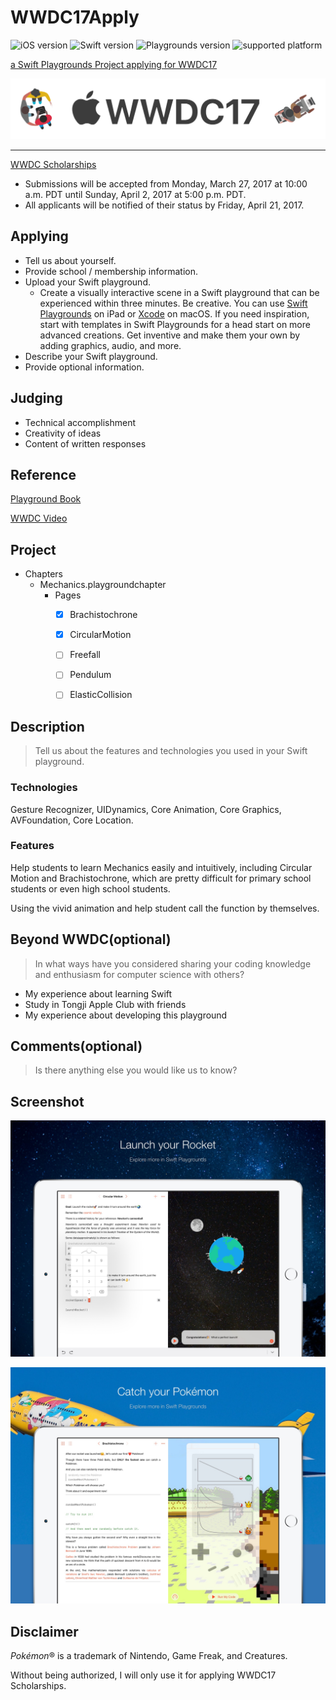 # WWDC17Apply

![iOS version](https://img.shields.io/badge/iOS-10-brightgreen.svg) ![Swift version](https://img.shields.io/badge/Swift-3.0-blue.svg) ![Playgrounds version](https://img.shields.io/badge/Swift%20Playgrounds-1.0%20or%20later-orange.svg) ![supported platform](https://img.shields.io/badge/platform-iPad-lightgrey.svg)

[a Swift Playgrounds Project applying for WWDC17](https://github.com/zjzsliyang/WWDC17Apply)

![WWDC17 logo](Res/logo.png)

------

[WWDC Scholarships](https://developer.apple.com/wwdc/scholarships/)

- Submissions will be accepted from Monday, March 27, 2017 at 10:00 a.m. PDT until Sunday, April 2, 2017 at 5:00 p.m. PDT. 
- All applicants will be notified of their status by Friday, April 21, 2017.



## Applying

- Tell us about yourself.
- Provide school / membership information.
- Upload your Swift playground.
  - Create a visually interactive scene in a Swift playground that can be experienced within three minutes. Be creative. You can use [Swift Playgrounds](https://itunes.apple.com/us/app/swift-playgrounds/id908519492?mt=8) on iPad or [Xcode](https://itunes.apple.com/us/app/xcode/id497799835?ls=1&mt=12) on macOS. If you need inspiration, start with templates in Swift Playgrounds for a head start on more advanced creations. Get inventive and make them your own by adding graphics, audio, and more.
- Describe your Swift playground.
- Provide optional information.



## Judging

- Technical accomplishment
- Creativity of ideas
- Content of written responses


## Reference

[Playground Book](https://developer.apple.com/library/prerelease/content/documentation/Xcode/Conceptual/swift_playgrounds_doc_format/index.html#//apple_ref/doc/uid/TP40017343-CH47-SW4)

[WWDC Video](https://developer.apple.com/videos/play/wwdc2016/408/)

## Project

- Chapters 
  - Mechanics.playgroundchapter
    - Pages
      - [x] Brachistochrone
      - [x] CircularMotion
      - [ ] Freefall
      - [ ] Pendulum
      - [ ] ElasticCollision


## Description

> Tell us about the features and technologies you used in your Swift playground.

### Technologies

Gesture Recognizer, UIDynamics, Core Animation, Core Graphics, AVFoundation, Core Location.

### Features

Help students to learn Mechanics easily and intuitively, including Circular Motion and Brachistochrone, which are pretty difficult for  primary school students or even high school students.

Using the vivid animation and help student call the function by themselves.

## Beyond WWDC(optional)

> In what ways have you considered sharing your coding knowledge and enthusiasm for computer science with others?

- My experience about learning Swift
- Study in Tongji Apple Club with friends
- My experience about developing this playground

## Comments(optional)

> Is there anything else you would like us to know?

## Screenshot

![Launch your Rocket](Res/Screenshot1.jpg)

![Catch your Pokémon](Res/Screenshot2.jpg)

## Disclaimer

*Pokémon*® is a trademark of Nintendo, Game Freak, and Creatures.

Without being authorized, I will only use it for applying WWDC17 Scholarships.